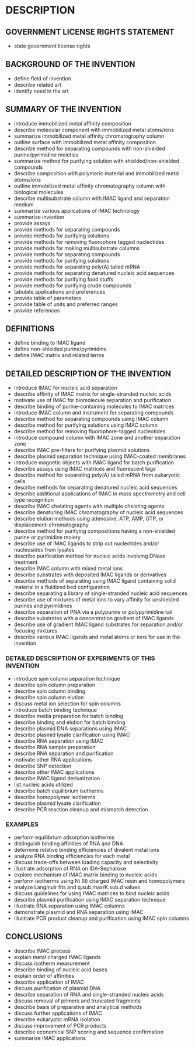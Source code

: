 # DESCRIPTION

## GOVERNMENT LICENSE RIGHTS STATEMENT

- state government license rights

## BACKGROUND OF THE INVENTION

- define field of invention
- describe related art
- identify need in the art

## SUMMARY OF THE INVENTION

- introduce immobilized metal affinity composition
- describe molecular component with immobilized metal atoms/ions
- summarize immobilized metal affinity chromatography column
- outline surface with immobilized metal affinity composition
- describe method for separating compounds with non-shielded purine/pyrimidine moieties
- summarize method for purifying solution with shielded/non-shielded compounds
- describe composition with polymeric material and immobilized metal atoms/ions
- outline immobilized metal affinity chromatography column with biological molecules
- describe multisubstrate column with IMAC ligand and separation medium
- summarize various applications of IMAC technology
- summarize invention
- provide assays
- provide methods for separating compounds
- provide methods for purifying solutions
- provide methods for removing fluorophore tagged nucleotides
- provide methods for making multisubstrate columns
- provide methods for separating compounds
- provide methods for purifying solutions
- provide methods for separating poly(A) tailed mRNA
- provide methods for separating denatured nucleic acid sequences
- provide methods for purifying food stuffs
- provide methods for purifying crude compounds
- tabulate applications and preferences
- provide table of parameters
- provide table of units and preferred ranges
- provide references

## DEFINITIONS

- define binding to IMAC ligand
- define non-shielded purine/pyrimidine
- define IMAC matrix and related terms

## DETAILED DESCRIPTION OF THE INVENTION

- introduce IMAC for nucleic acid separation
- describe affinity of IMAC matrix for single-stranded nucleic acids
- motivate use of IMAC for biomolecule separation and purification
- describe binding of purine-containing molecules to IMAC matrices
- introduce IMAC column and instrument for separating compounds
- describe method for separating compounds using IMAC column
- describe method for purifying solutions using IMAC column
- describe method for removing fluorophore-tagged nucleotides
- introduce compound column with IMAC zone and another separation zone
- describe IMAC pre-filters for purifying plasmid solutions
- describe plasmid separation technique using IMAC-coated membranes
- introduce magnetic objects with IMAC ligand for batch purification
- describe assays using IMAC matrices and fluorescent tags
- describe method for separating poly(A) tailed mRNA from eukaryotic cells
- describe methods for separating denatured nucleic acid sequences
- describe additional applications of IMAC in mass spectrometry and cell type recognition
- describe IMAC chelating agents with multiple chelating agents
- describe denaturing IMAC chromatography of nucleic acid sequences
- describe elution methods using adenosine, ATP, AMP, GTP, or displacement-chromatography
- describe method for purifying compositions having a non-shielded purine or pyrimidine moiety
- describe use of IMAC ligands to strip out nucleotides and/or nucleosides from lysates
- describe purification method for nucleic acids involving DNase treatment
- describe IMAC column with mixed metal ions
- describe substrates with deposited IMAC ligands or derivatives
- describe methods of separating using IMAC ligand containing solid material in a fluidized bed configuration
- describe separating a library of single-stranded nucleic acid sequences
- describe use of mixtures of metal ions to vary affinity for unshielded purines and pyrimidines
- describe separation of PNA via a polypurine or polypyrimidine tail
- describe substrates with a concentration gradient of IMAC ligands
- describe use of gradient IMAC ligand substrates for separation and/or focusing mixtures
- describe various IMAC ligands and metal atoms or ions for use in the invention

### DETAILED DESCRIPTION OF EXPERIMENTS OF THIS INVENTION

- introduce spin column separation technique
- describe spin column preparation
- describe spin column binding
- describe spin column elution
- discuss metal ion selection for spin columns
- introduce batch binding technique
- describe media preparation for batch binding
- describe binding and elution for batch binding
- describe plasmid DNA separations using IMAC
- describe plasmid lysate clarification using IMAC
- describe RNA separation using IMAC
- describe RNA sample preparation
- describe RNA separation and purification
- motivate other RNA applications
- describe SNP detection
- describe other IMAC applications
- describe IMAC ligand derivatization
- list nucleic acids utilized
- describe batch equilibrium isotherms
- describe homopolymer isotherms
- describe plasmid lysate clarification
- describe PCR reaction cleanup and mismatch detection

### EXAMPLES

- perform equilibrium adsorption isotherms
- distinguish binding affinities of RNA and DNA
- determine relative binding efficiencies of divalent metal ions
- analyze RNA binding efficiencies for each metal
- discuss trade-offs between loading capacity and selectivity
- illustrate adsorption of RNA on IDA-Sepharose
- explore mechanism of IMAC matrix binding to nucleic acids
- perform isotherms using Ni (II) charged IMAC resin and homopolymers
- analyze Langmuir fits and q.sub.max/K.sub.d values
- discuss guidelines for using IMAC matrices to bind nucleic acids
- describe plasmid purification using IMAC separation technique
- illustrate RNA separation using IMAC columns
- demonstrate plasmid and RNA separation using IMAC
- illustrate PCR product cleanup and purification using IMAC spin columns

## CONCLUSIONS

- describe IMAC process
- explain metal charged IMAC ligands
- discuss isotherm measurement
- describe binding of nucleic acid bases
- explain order of affinities
- describe application of IMAC
- discuss purification of plasmid DNA
- describe separation of RNA and single-stranded nucleic acids
- discuss removal of primers and truncated fragments
- describe basis of preparative and analytical methods
- discuss further applications of IMAC
- describe eukaryotic mRNA isolation
- discuss improvement of PCR products
- describe economical SNP scoring and sequence confirmation
- summarize IMAC applications


